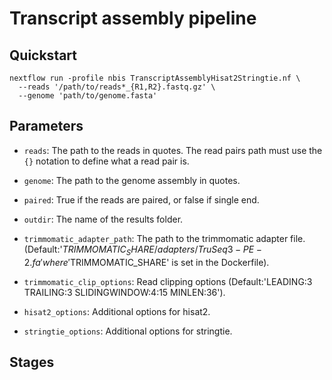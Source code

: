 # Transcript assembly pipeline

## Quickstart

```
nextflow run -profile nbis TranscriptAssemblyHisat2Stringtie.nf \
  --reads '/path/to/reads*_{R1,R2}.fastq.gz' \
  --genome 'path/to/genome.fasta'
```

## Parameters

* `reads`: The path to the reads in quotes. The read pairs path must use the `{}` notation to define what a read pair is.
* `genome`: The path to the genome assembly in quotes.
* `paired`: True if the reads are paired, or false if single end.
* `outdir`: The name of the results folder.

* `trimmomatic_adapter_path`: The path to the trimmomatic adapter file. (Default:'$TRIMMOMATIC_SHARE/adapters/TruSeq3-PE-2.fa' 
where '$TRIMMOMATIC_SHARE' is set in the Dockerfile).
* `trimmomatic_clip_options`: Read clipping options (Default:'LEADING:3 TRAILING:3 SLIDINGWINDOW:4:15 MINLEN:36').

* `hisat2_options`: Additional options for hisat2.

* `stringtie_options`: Additional options for stringtie.

## Stages


